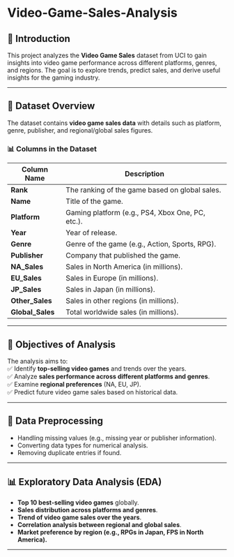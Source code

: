 # Video-Game-Sales-Analysis

## 📌 Introduction  
This project analyzes the **Video Game Sales** dataset from UCI to gain insights into video game performance across different platforms, genres, and regions. The goal is to explore trends, predict sales, and derive useful insights for the gaming industry.

---

## 📂 Dataset Overview  
The dataset contains **video game sales data** with details such as platform, genre, publisher, and regional/global sales figures.  

### 📊 Columns in the Dataset  
| Column Name  | Description |
|-------------|-------------|
| **Rank** | The ranking of the game based on global sales. |
| **Name** | Title of the game. |
| **Platform** | Gaming platform (e.g., PS4, Xbox One, PC, etc.). |
| **Year** | Year of release. |
| **Genre** | Genre of the game (e.g., Action, Sports, RPG). |
| **Publisher** | Company that published the game. |
| **NA_Sales** | Sales in North America (in millions). |
| **EU_Sales** | Sales in Europe (in millions). |
| **JP_Sales** | Sales in Japan (in millions). |
| **Other_Sales** | Sales in other regions (in millions). |
| **Global_Sales** | Total worldwide sales (in millions). |

---

## 🎯 Objectives of Analysis  
The analysis aims to:  
✅ Identify **top-selling video games** and trends over the years.  
✅ Analyze **sales performance across different platforms and genres**.  
✅ Examine **regional preferences** (NA, EU, JP).  
✅ Predict future video game sales based on historical data.  

---

## 🔧 Data Preprocessing  
- Handling missing values (e.g., missing year or publisher information).  
- Converting data types for numerical analysis.  
- Removing duplicate entries if found.  

---

## 📊 Exploratory Data Analysis (EDA)  
- **Top 10 best-selling video games** globally.  
- **Sales distribution across platforms and genres**.  
- **Trend of video game sales over the years**.  
- **Correlation analysis between regional and global sales**.  
- **Market preference by region (e.g., RPGs in Japan, FPS in North America).**  

---
